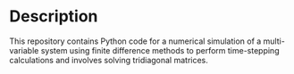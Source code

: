 # Description
This repository contains Python code for a numerical simulation of a multi-variable system using finite difference methods to perform time-stepping calculations and involves solving tridiagonal matrices.
